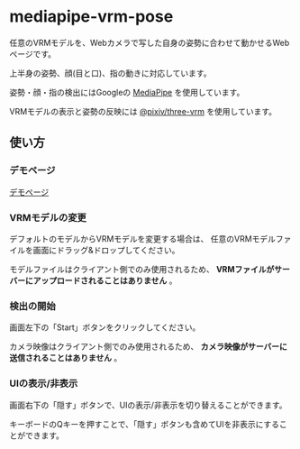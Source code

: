# mediapipe-vrm-pose

任意のVRMモデルを、Webカメラで写した自身の姿勢に合わせて動かせるWebページです。

上半身の姿勢、顔(目と口)、指の動きに対応しています。

姿勢・顔・指の検出にはGoogleの
[MediaPipe](https://mediapipe-studio.webapps.google.com/home)
を使用しています。

VRMモデルの表示と姿勢の反映には
[@pixiv/three-vrm](https://github.com/pixiv/three-vrm)
を使用しています。

## 使い方
### デモページ
[デモページ](https://masabando.github.io/mediapipe-vrm-pose/)

### VRMモデルの変更
デフォルトのモデルからVRMモデルを変更する場合は、
任意のVRMモデルファイルを画面にドラッグ&ドロップしてください。

モデルファイルはクライアント側でのみ使用されるため、
**VRMファイルがサーバーにアップロードされることはありません** 。

### 検出の開始
画面左下の「Start」ボタンをクリックしてください。

カメラ映像はクライアント側でのみ使用されるため、
**カメラ映像がサーバーに送信されることはありません** 。

### UIの表示/非表示
画面右下の「隠す」ボタンで、UIの表示/非表示を切り替えることができます。

キーボードのQキーを押すことで、「隠す」ボタンも含めてUIを非表示にすることができます。

